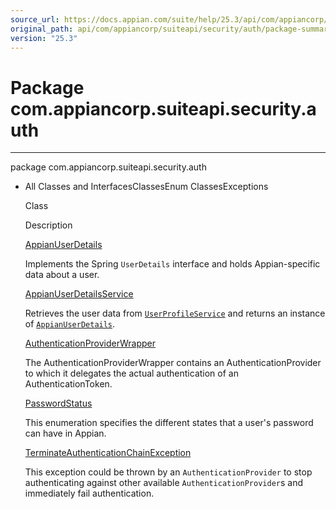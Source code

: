 ```yaml
---
source_url: https://docs.appian.com/suite/help/25.3/api/com/appiancorp/suiteapi/security/auth/package-summary.html
original_path: api/com/appiancorp/suiteapi/security/auth/package-summary.html
version: "25.3"
---
```


# Package com.appiancorp.suiteapi.security.auth

* * *

package com.appiancorp.suiteapi.security.auth

-   All Classes and InterfacesClassesEnum ClassesExceptions

    Class

    Description

    [AppianUserDetails](AppianUserDetails.html "class in com.appiancorp.suiteapi.security.auth")

    Implements the Spring `UserDetails` interface and holds Appian-specific data about a user.

    [AppianUserDetailsService](AppianUserDetailsService.html "class in com.appiancorp.suiteapi.security.auth")

    Retrieves the user data from [`UserProfileService`](../../personalization/UserProfileService.html "interface in com.appiancorp.suiteapi.personalization") and returns an instance of [`AppianUserDetails`](AppianUserDetails.html "class in com.appiancorp.suiteapi.security.auth").

    [AuthenticationProviderWrapper](AuthenticationProviderWrapper.html "class in com.appiancorp.suiteapi.security.auth")

    The AuthenticationProviderWrapper contains an AuthenticationProvider to which it delegates the actual authentication of an AuthenticationToken.

    [PasswordStatus](PasswordStatus.html "enum class in com.appiancorp.suiteapi.security.auth")

    This enumeration specifies the different states that a user's password can have in Appian.

    [TerminateAuthenticationChainException](TerminateAuthenticationChainException.html "class in com.appiancorp.suiteapi.security.auth")

    This exception could be thrown by an `AuthenticationProvider` to stop authenticating against other available `AuthenticationProvider`s and immediately fail authentication.